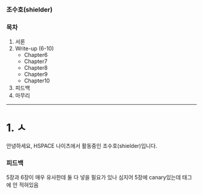 ### 조수호(shielder)

### 목차
1. 서론
2. Write-up (6-10)
   - Chapter6
   - Chapter7
   - Chapter8
   - Chapter9
   - Chapter10
3. 피드백
4. 마무리

---

# 1. ㅅ

안녕하세요, HSPACE 나이츠에서 활동중인 조수호(shielder)입니다. 
### 피드백

5장과 6장이 매우 유사한데 둘 다 넣을 필요가 있나
심지어 5장에 canary있는데 태그에 안 적혀있음

